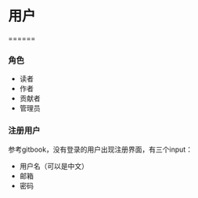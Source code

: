 # 用户
======

### 角色

* 读者
* 作者
* 贡献者
* 管理员

### 注册用户

参考gitbook，没有登录的用户出现注册界面，有三个input：

* 用户名（可以是中文）
* 邮箱
* 密码



